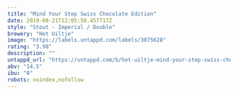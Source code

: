```yaml
---
title: "Mind Your Step Swiss Chocolate Edition"
date: 2019-08-21T12:05:58.457717Z
style: "Stout - Imperial / Double"
brewery: "Het Uiltje"
image: "https://labels.untappd.com/labels/3075628"
rating: "3.98"
description: ""
untappd_url: "https://untappd.com/b/het-uiltje-mind-your-step-swiss-chocolate-edition/3075628"
abv: "14.5"
ibu: "0"
robots: noindex,nofollow
---
```

